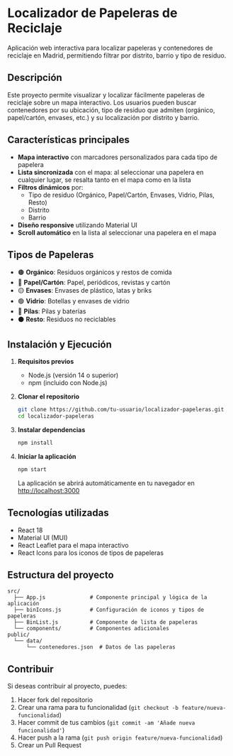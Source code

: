 # Localizador de Papeleras de Reciclaje

Aplicación web interactiva para localizar papeleras y contenedores de reciclaje en Madrid, permitiendo filtrar por distrito, barrio y tipo de residuo.

## Descripción

Este proyecto permite visualizar y localizar fácilmente papeleras de reciclaje sobre un mapa interactivo. Los usuarios pueden buscar contenedores por su ubicación, tipo de residuo que admiten (orgánico, papel/cartón, envases, etc.) y su localización por distrito y barrio.

## Características principales
- **Mapa interactivo** con marcadores personalizados para cada tipo de papelera
- **Lista sincronizada** con el mapa: al seleccionar una papelera en cualquier lugar, se resalta tanto en el mapa como en la lista
- **Filtros dinámicos** por:
  - Tipo de residuo (Orgánico, Papel/Cartón, Envases, Vidrio, Pilas, Resto)
  - Distrito
  - Barrio
- **Diseño responsive** utilizando Material UI
- **Scroll automático** en la lista al seleccionar una papelera en el mapa

## Tipos de Papeleras
- 🟤 **Orgánico**: Residuos orgánicos y restos de comida
- 🔵 **Papel/Cartón**: Papel, periódicos, revistas y cartón
- 🟡 **Envases**: Envases de plástico, latas y briks
- 🟢 **Vidrio**: Botellas y envases de vidrio
- 🔴 **Pilas**: Pilas y baterías
- ⚫ **Resto**: Residuos no reciclables

## Instalación y Ejecución

1. **Requisitos previos**
   - Node.js (versión 14 o superior)
   - npm (incluido con Node.js)

2. **Clonar el repositorio**
   ```bash
   git clone https://github.com/tu-usuario/localizador-papeleras.git
   cd localizador-papeleras
   ```

3. **Instalar dependencias**
   ```bash
   npm install
   ```

4. **Iniciar la aplicación**
   ```bash
   npm start
   ```
   La aplicación se abrirá automáticamente en tu navegador en [http://localhost:3000](http://localhost:3000)

## Tecnologías utilizadas
- React 18
- Material UI (MUI)
- React Leaflet para el mapa interactivo
- React Icons para los iconos de tipos de papeleras

## Estructura del proyecto
```
src/
  ├── App.js              # Componente principal y lógica de la aplicación
  ├── binIcons.js         # Configuración de iconos y tipos de papeleras
  ├── BinList.js          # Componente de lista de papeleras
  └── components/         # Componentes adicionales
public/
  └── data/
      └── contenedores.json  # Datos de las papeleras
```

## Contribuir
Si deseas contribuir al proyecto, puedes:
1. Hacer fork del repositorio
2. Crear una rama para tu funcionalidad (`git checkout -b feature/nueva-funcionalidad`)
3. Hacer commit de tus cambios (`git commit -am 'Añade nueva funcionalidad'`)
4. Hacer push a la rama (`git push origin feature/nueva-funcionalidad`)
5. Crear un Pull Request
